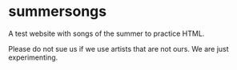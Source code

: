 # summersongs
A test website with songs of the summer to practice HTML.

Please do not sue us if we use artists that are not ours. We are just experimenting.
